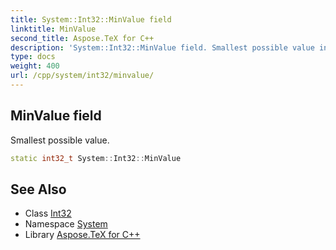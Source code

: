 ```yaml
---
title: System::Int32::MinValue field
linktitle: MinValue
second_title: Aspose.TeX for C++
description: 'System::Int32::MinValue field. Smallest possible value in C++.'
type: docs
weight: 400
url: /cpp/system/int32/minvalue/
---
```

## MinValue field


Smallest possible value.

```cpp
static int32_t System::Int32::MinValue
```

## See Also

* Class [Int32](../)
* Namespace [System](../../)
* Library [Aspose.TeX for C++](../../../)

